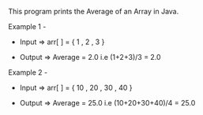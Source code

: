 This program prints the Average of an Array in Java.

Example 1 - 

- Input => arr[ ] = { 1 , 2 , 3 }

- Output => Average = 2.0 i.e (1+2+3)/3 = 2.0

Example 2 - 

- Input => arr[ ] = { 10 , 20 , 30 , 40 }

- Output => Average = 25.0 i.e (10+20+30+40)/4 = 25.0
